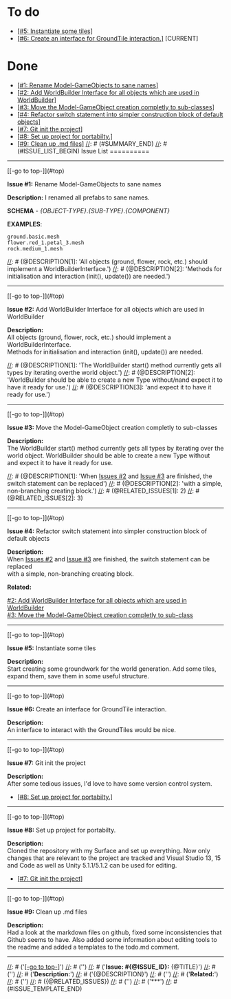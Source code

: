 [//]: # (@TITLE: SP4X)
[//]: # (@INFO: Issue tracker - )
[//]: # (#SUMMARY_BEGIN)
To do <a name="top"/></a>
=====
- [[#5: Instantiate some tiles]](#issue-5)
- [[#6: Create an interface for GroundTile interaction.]](#issue-6) [CURRENT]  

Done
====
- [[#1: Rename Model-GameObjects to sane names]](#issue-1)  
- [[#2: Add WorldBuilder Interface for all objects which are used in WorldBuilder]](#issue-2)  
- [[#3: Move the Model-GameObject creation completly to sub-classes]](#issue-3)
- [[#4: Refactor switch statement into simpler construction block of default objects]](#issue-4)
- [[#7: Git init the project]](#issue-7)
- [[#8: Set up project for portabilty.]](#issue-8)
- [[#9: Clean up .md files]](#issue-9)
[//]: # (#SUMMARY_END)
[//]: # (#ISSUE_LIST_BEGIN)
Issue List
==========

[//]: # (-ISSUE_ID: 1)
[//]: # (-TITLE: 'Rename Model-GameObjects to sane names')
[//]: # (-DESCRIPTION[]: 'I renamed all prefabs to sane names./n **SCHEMA** - *{OBJECT-TYPE}*.*{SUB-TYPE}*.*{COMPONENT}*')
[//]: # (-EXAMPLES: ['ground.basic.mesh', 'flower.red_1.petal_3.mesh', 'rock.medium_1.mesh'])
***
<a name="issue-1"/>
[[-go to top-]](#top)
  
**Issue #1:** Rename Model-GameObjects to sane names
  
**Description:**  I renamed all prefabs to sane names.

**SCHEMA** - *{OBJECT-TYPE}*.*{SUB-TYPE}*.*{COMPONENT}*
    
**EXAMPLES**:  
```
ground.basic.mesh  
flower.red_1.petal_3.mesh    
rock.medium_1.mesh       
```

[//]: # (@ISSUE_ID: 2)
[//]: # (@TITLE: 'Add WorldBuilder Interface for all objects which are used in WorldBuilder')
[//]: # (@DESCRIPTION[1]: 'All objects (ground, flower, rock, etc.) should implement a WorldBuilderInterface.')
[//]: # (@DESCRIPTION[2]: 'Methods for initialisation and interaction (init(), update()) are needed.')
***
<a name="issue-2"/>
[[-go to top-]](#top)
  
**Issue #2:** Add WorldBuilder Interface for all objects which are used in WorldBuilder 
 
**Description:**  
All objects (ground, flower, rock, etc.) should implement a WorldBuilderInterface.  
Methods for initialisation and interaction (init(), update()) are needed.

[//]: # (@ISSUE_ID: 3)
[//]: # (@TITLE: 'Move the Model-GameObject creation completly to sub-classes')
[//]: # (@DESCRIPTION[1]: 'The WorldBuilder start() method currently gets all types by iterating overthe world object.')
[//]: # (@DESCRIPTION[2]: 'WorldBuilder should be able to create a new Type without/nand expect it to have it ready for use.')
[//]: # (@DESCRIPTION[3]: 'and expect it to have it ready for use.')
***
<a name="issue-3"/>
[[-go to top-]](#top)
  
**Issue #3:** Move the Model-GameObject creation completly to sub-classes 
 
**Description:**  
The WorldBuilder start() method currently gets all types by iterating over 
the world object. WorldBuilder should be able to create a new Type without  
and expect it to have it ready for use.

[//]: # (@ISSUE_ID: 4)
[//]: # (@TITLE: 'Refactor switch statement into simpler construction block of default objects')
[//]: # (@DESCRIPTION[1]: 'When [Issues #2](#issue-2) and [Issue #3](#issue-3) are finished, the switch statement can be replaced')
[//]: # (@DESCRIPTION[2]: 'with a simple, non-branching creating block.')
[//]: # (@RELATED_ISSUES[1]: 2)
[//]: # (@RELATED_ISSUES[2]: 3)
***
<a name="issue-4"/>
[[-go to top-]](#top)
  
**Issue #4:** Refactor switch statement into simpler construction block of default objects 
 
**Description:**  
When [Issues #2](#issue-2) and [Issue #3](#issue-3) are finished, the switch statement can be replaced  
with a simple, non-branching creating block.  

**Related:**

[#2: Add WorldBuilder Interface for all objects which are used in WorldBuilder](#issue-2)  
[#3: Move the Model-GameObject creation completly to sub-class](#issue-3) 

[//]: # (@ISSUE_ID: 5)
[//]: # (@TITLE: 'Instantiate some tiles')
[//]: # (@DESCRIPTION[1]: 'Start creating some groundwork for the world generation.')
[//]: # (@DESCRIPTION[2]: 'Add some tiles, expand them, save them in some useful structure.')
***
<a name="issue-5"/>
[[-go to top-]](#top)
  
**Issue #5:** Instantiate some tiles 
 
**Description:**  
Start creating some groundwork for the world generation.
Add some tiles, expand them, save them in some useful structure.

[//]: # (@ISSUE_ID: 6)
[//]: # (@TITLE: 'Create an interface for GroundTile interaction.')
[//]: # (@DESCRIPTION[1]: 'An interface to interact with the GroundTiles would be nice.')
***
<a name="issue-6"/>
[[-go to top-]](#top)
  
**Issue #6:** Create an interface for GroundTile interaction.
 
**Description:**  
An interface to interact with the GroundTiles would be nice.

[//]: # (@ISSUE_ID: 7)
[//]: # (@TITLE: 'Git init the project')
[//]: # (@DESCRIPTION[1]: 'After some tedious issues, I'd love to have some version control system.')
[//]: # (@RELATED_ISSUES[1]: 8)
***
<a name="issue-7"/>
[[-go to top-]](#top)
  
**Issue #7:** Git init the project
 
**Description:**  
After some tedious issues, I'd love to have some version control system.

- [[#8: Set up project for portabilty.]](#issue-8)

[//]: # (@ISSUE_ID: 8)
[//]: # (@TITLE: 'Set up project for portabilty.')
[//]: # (@DESCRIPTION[1]: 'Cloned the repository with my Surface and set up everything.')
[//]: # (@DESCRIPTION[2]: 'Now only changes that are relevant to the project are tracked')
[//]: # (@DESCRIPTION[3]: 'and Visual Studio 13, 15 and Code as well as Unity 5.1.1/5.1.2')
[//]: # (@DESCRIPTION[4]: 'can be used for editing.')
[//]: # (@RELATED_ISSUES[1]: 7)
***
<a name="issue-8"/>
[[-go to top-]](#top)
  
**Issue #8:** Set up project for portabilty.
 
**Description:**  
Cloned the repository with my Surface and set up everything.
Now only changes that are relevant to the project are tracked
and Visual Studio 13, 15 and Code as well as Unity 5.1.1/5.1.2
can be used for editing.

- [[#7: Git init the project]](#issue-7)

[//]: # (@ISSUE_ID: 9)
[//]: # (@TITLE: 'Clean up .md files')
[//]: # (@DESCRIPTION[1]: 'Had a look at the markdown files on github, fixed some inconsistencies')
[//]: # (@DESCRIPTION[2]: 'that Github seems to have. Also added some information about editing tools')
[//]: # (@DESCRIPTION[3]: 'to the readme and added a templates to the todo.md comment.')
***
<a name="issue-9"/>
[[-go to top-]](#top)
  
**Issue #9:** Clean up .md files
 
**Description:**  
Had a look at the markdown files on github, fixed some inconsistencies
that Github seems to have. Also added some information about editing tools
to the readme and added a templates to the todo.md comment.

***
[//]: # (#ISSUE_LIST_END)

[//]: # (#ISSUE_TEMPLATE_BEGIN)
[//]: # ('<a name="issue-{@ISSUE_ID}"/>')
[//]: # ('[[-go to top-]](#top)')
[//]: # ('')
[//]: # ('**Issue: #{@ISSUE_ID}:** {@TITLE}')
[//]: # ('')
[//]: # ('**Description:**')
[//]: # ('{@DESCRIPTION}')
[//]: # ('')
[//]: # ('**Related:**')
[//]: # ('')
[//]: # ({@RELATED_ISSUES})
[//]: # ('')
[//]: # ('***')
[//]: # (#ISSUE_TEMPLATE_END)
